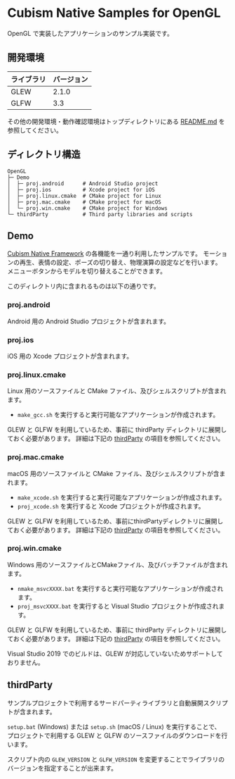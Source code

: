 # Cubism Native Samples for OpenGL

OpenGL で実装したアプリケーションのサンプル実装です。


## 開発環境

| ライブラリ | バージョン |
| --- | --- |
| GLEW | 2.1.0 |
| GLFW | 3.3 |

その他の開発環境・動作確認環境はトップディレクトリにある [README.md](/README.md) を参照してください。


## ディレクトリ構造

```
OpenGL
├─ Demo
│  ├─ proj.android      # Android Studio project
│  ├─ proj.ios          # Xcode project for iOS
│  ├─ proj.linux.cmake  # CMake project for Linux
│  ├─ proj.mac.cmake    # CMake project for macOS
│  └─ proj.win.cmake    # CMake project for Windows
└─ thirdParty           # Third party libraries and scripts
```


## Demo

[Cubism Native Framework] の各機能を一通り利用したサンプルです。
モーションの再生、表情の設定、ポーズの切り替え、物理演算の設定などを行います。
メニューボタンからモデルを切り替えることができます。

[Cubism Native Framework]: https://github.com/Live2D/CubismNativeFramework

このディレクトリ内に含まれるものは以下の通りです。

### proj.android

Android 用の Android Studio プロジェクトが含まれます。

### proj.ios

iOS 用の Xcode プロジェクトが含まれます。

### proj.linux.cmake

Linux 用のソースファイルと CMake ファイル、及びシェルスクリプトが含まれます。

- `make_gcc.sh` を実行すると実行可能なアプリケーションが作成されます。

GLEW と GLFW を利用しているため、事前に thirdParty ディレクトリに展開しておく必要があります。
詳細は下記の [thirdParty](README.md#thirdParty) の項目を参照してください。

### proj.mac.cmake

macOS 用のソースファイルと CMake ファイル、及びシェルスクリプトが含まれます。

- `make_xcode.sh` を実行すると実行可能なアプリケーションが作成されます。
- `proj_xcode.sh` を実行すると Xcode プロジェクトが作成されます。

GLEW と GLFW を利用しているため、事前にthirdPartyディレクトリに展開しておく必要があります。
詳細は下記の [thirdParty](README.md#thirdParty) の項目を参照してください。

### proj.win.cmake

Windows 用のソースファイルとCMakeファイル、及びバッチファイルが含まれます。

- `nmake_msvcXXXX.bat` を実行すると実行可能なアプリケーションが作成されます。
- `proj_msvcXXXX.bat` を実行すると Visual Studio プロジェクトが作成されます。

GLEW と GLFW を利用しているため、事前に thirdParty ディレクトリに展開しておく必要があります。
詳細は下記の [thirdParty](README.md#thirdParty) の項目を参照してください。

Visual Studio 2019 でのビルドは、GLEW が対応していないためサポートしておりません。


## thirdParty

サンプルプロジェクトで利用するサードパーティライブラリと自動展開スクリプトが含まれます。

`setup.bat` (Windows) または `setup.sh` (macOS / Linux) を実行することで、
プロジェクトで利用する GLEW と GLFW のソースファイルのダウンロードを行います。

スクリプト内の `GLEW_VERSION` と `GLFW_VERSION` を変更することでライブラリのバージョンを指定することが出来ます。
